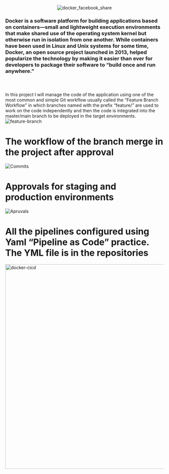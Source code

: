
   <span style="display:block;text-align:center">![docker_facebook_share](https://user-images.githubusercontent.com/16802411/141663908-8cc33f96-c19c-44c0-a3dc-980207216cc6.png)</span>

### Docker is a software platform for building applications based on containers—small and lightweight execution environments that make shared use of the operating system kernel but otherwise run in isolation from one another. While containers have been used in Linux and Unix systems for some time, Docker, an open source project launched in 2013, helped popularize the technology by making it easier than ever for developers to package their software to “build once and run anywhere.”</br></br></br>



In this project I will manage the code of the application using one of the most common and simple Git workflow usually called the “Feature Branch Workflow” in which branches named with the prefix “feature/” are used to work on the code independently and then the code is integrated into the master/main branch to be deployed in the target environments.
![feature-branch](https://user-images.githubusercontent.com/16802411/141663544-232951f1-2e2e-401c-bbf2-522e05c1a71b.png)


# The workflow of the branch merge in the project after approval



![Commits](https://user-images.githubusercontent.com/16802411/141663528-ed24f063-878b-4b05-a2bd-38ddef8cbf5d.PNG)

# Approvals for staging and production environments



![Apruvals](https://user-images.githubusercontent.com/16802411/141663529-94008156-bb58-4e51-900b-7b730fb5c5d5.PNG)



# All the pipelines configured using Yaml “Pipeline as Code” practice. The YML file is in the repositories



<img width="651" alt="docker-cicd" src="https://user-images.githubusercontent.com/16802411/141663539-a38ae215-df26-4c24-830b-114bab08a48e.png">
